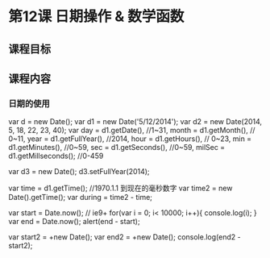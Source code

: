 # 第12课 日期操作 & 数学函数
## 课程目标

## 课程内容
### 日期的使用
  var d = new Date(); 
  var d1 = new Date('5/12/2014');
  var d2 = new Date(2014, 5, 18, 22, 23, 40);
  var day = d1.getDate(), //1~31,
      month = d1.getMonth(), // 0~11,
      year = d1.getFullYear(), //2014,
      hour = d1.getHours(), // 0~23,
      min = d1.getMinutes(), //0~59,
      sec = d1.getSeconds(), //0~59,
      milSec = d1.getMillseconds(); //0-459
  
  
  var d3 = new Date();
      d3.setFullYear(2014);
      
  
  
  
  var time = d1.getTime(); //1970.1.1 到现在的毫秒数字
  var time2 = new Date().getTime();
  var during = time2 - time;
  
  var start = Date.now();  // ie9+ 
  for(var i = 0; i< 10000; i++){
    console.log(i);
  }
  var end = Date.now();
  alert(end - start);
  
  var start2 = +new Date();
  var end2 = +new Date();
  console.log(end2 - start2);
  
  
